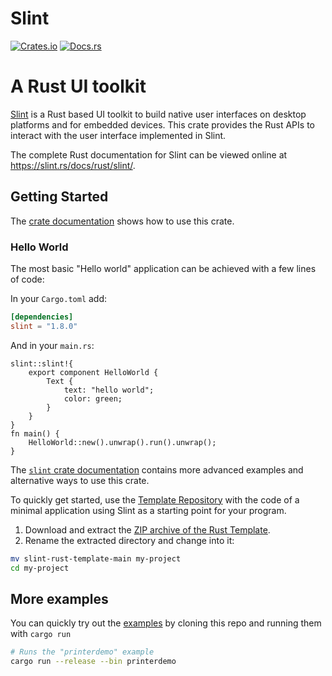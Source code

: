 <!-- Copyright © SixtyFPS GmbH <info@slint.dev> ; SPDX-License-Identifier: GPL-3.0-only OR LicenseRef-Slint-Royalty-free-2.0 OR LicenseRef-Slint-Software-3.0 -->

# Slint

[![Crates.io](https://img.shields.io/crates/v/slint)](https://crates.io/crates/slint)
[![Docs.rs](https://docs.rs/slint/badge.svg)](https://docs.rs/slint)

# A Rust UI toolkit

[Slint](https://slint.rs) is a Rust based UI toolkit to build native user interfaces on desktop platforms and for embedded devices.
This crate provides the Rust APIs to interact with the user interface implemented in Slint.

The complete Rust documentation for Slint can be viewed online at https://slint.rs/docs/rust/slint/.

## Getting Started

The [crate documentation](https://slint.dev/docs/rust/slint/) shows how to use this crate.

### Hello World

The most basic "Hello world" application can be achieved with a few lines of code:

In your `Cargo.toml` add:

```toml
[dependencies]
slint = "1.8.0"
```

And in your `main.rs`:

```rust,no_run
slint::slint!{
    export component HelloWorld {
        Text {
            text: "hello world";
            color: green;
        }
    }
}
fn main() {
    HelloWorld::new().unwrap().run().unwrap();
}
```

The [`slint` crate documentation](https://slint.dev/docs/rust/slint/)
contains more advanced examples and alternative ways to use this crate.

To quickly get started, use the [Template Repository](https://github.com/slint-ui/slint-rust-template) with
the code of a minimal application using Slint as a starting point for your program.

1. Download and extract the [ZIP archive of the Rust Template](https://github.com/slint-ui/slint-rust-template/archive/refs/heads/main.zip).
2. Rename the extracted directory and change into it:

```bash
mv slint-rust-template-main my-project
cd my-project
```

## More examples

You can quickly try out the [examples](/examples) by cloning this repo and running them with `cargo run`

```sh
# Runs the "printerdemo" example
cargo run --release --bin printerdemo
```

